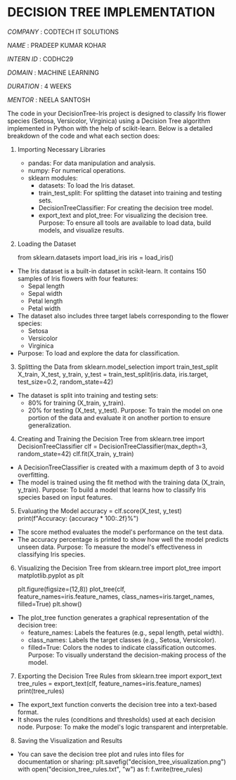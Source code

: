 # DECISION TREE IMPLEMENTATION

*COMPANY* : CODTECH IT SOLUTIONS

*NAME* : PRADEEP KUMAR KOHAR

*INTERN ID* : CODHC29

*DOMAIN* : MACHINE LEARNING

*DURATION* : 4 WEEKS

*MENTOR* : NEELA SANTOSH

The code in your DecisionTree-Iris project is designed to classify Iris flower species (Setosa, Versicolor, Virginica) using a Decision Tree algorithm implemented in Python with the help of scikit-learn. Below is a detailed breakdown of the code and what each section does:


1. Importing Necessary Libraries
   - pandas: For data manipulation and analysis.
   - numpy: For numerical operations.
   - sklearn modules:
      - datasets: To load the Iris dataset.
      - train_test_split: For splitting the dataset into training and testing sets.
      - DecisionTreeClassifier: For creating the decision tree model.
      - export_text and plot_tree: For visualizing the decision tree.
Purpose: To ensure all tools are available to load data, build models, and visualize results.


2. Loading the Dataset

   from sklearn.datasets import load_iris
   iris = load_iris()
   
- The Iris dataset is a built-in dataset in scikit-learn. It contains 150 samples of Iris flowers with four features:
   - Sepal length
   - Sepal width
   - Petal length
   - Petal width
- The dataset also includes three target labels corresponding to the flower species:
   - Setosa
   - Versicolor
   - Virginica
- Purpose: To load and explore the data for classification.


3. Splitting the Data
   from sklearn.model_selection import train_test_split
   X_train, X_test, y_train, y_test = train_test_split(iris.data, iris.target, test_size=0.2, random_state=42)

- The dataset is split into training and testing sets:
   - 80% for training (X_train, y_train).
   - 20% for testing (X_test, y_test).
Purpose: To train the model on one portion of the data and evaluate it on another portion to ensure generalization.


4. Creating and Training the Decision Tree
   from sklearn.tree import DecisionTreeClassifier
   clf = DecisionTreeClassifier(max_depth=3, random_state=42)
   clf.fit(X_train, y_train)
- A DecisionTreeClassifier is created with a maximum depth of 3 to avoid overfitting.
- The model is trained using the fit method with the training data (X_train, y_train).
Purpose: To build a model that learns how to classify Iris species based on input features.


5. Evaluating the Model
   accuracy = clf.score(X_test, y_test)
   print(f"Accuracy: {accuracy * 100:.2f}%")
- The score method evaluates the model's performance on the test data.
- The accuracy percentage is printed to show how well the model predicts unseen data.
Purpose: To measure the model's effectiveness in classifying Iris species.


6. Visualizing the Decision Tree
   from sklearn.tree import plot_tree
   import matplotlib.pyplot as plt

   plt.figure(figsize=(12,8))
   plot_tree(clf, feature_names=iris.feature_names, class_names=iris.target_names, filled=True)
   plt.show()
- The plot_tree function generates a graphical representation of the decision tree:
   - feature_names: Labels the features (e.g., sepal length, petal width).
   - class_names: Labels the target classes (e.g., Setosa, Versicolor).
   - filled=True: Colors the nodes to indicate classification outcomes.
Purpose: To visually understand the decision-making process of the model.


7. Exporting the Decision Tree Rules
   from sklearn.tree import export_text
   tree_rules = export_text(clf, feature_names=iris.feature_names)
   print(tree_rules)
- The export_text function converts the decision tree into a text-based format.
- It shows the rules (conditions and thresholds) used at each decision node.
Purpose: To make the model's logic transparent and interpretable.


8. Saving the Visualization and Results
- You can save the decision tree plot and rules into files for documentation or sharing:
   plt.savefig("decision_tree_visualization.png")
   with open("decision_tree_rules.txt", "w") as f:
        f.write(tree_rules)
